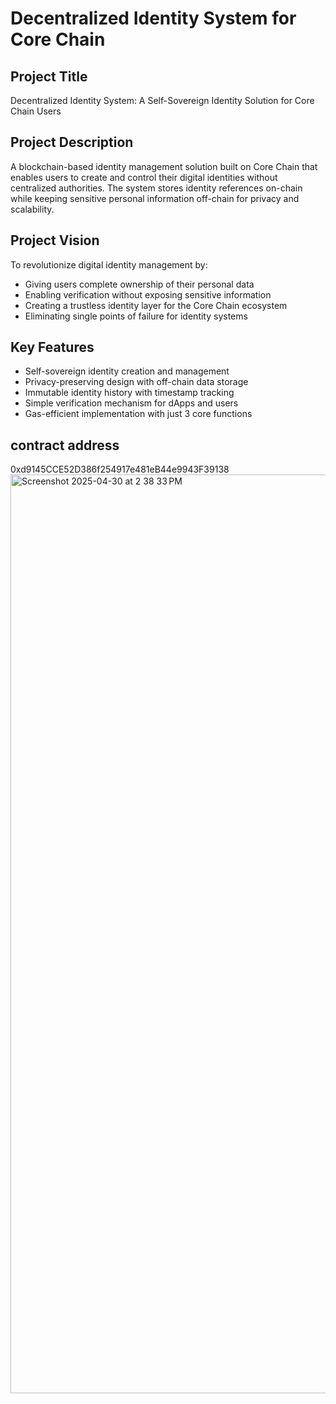 # Decentralized Identity System for Core Chain

## Project Title
Decentralized Identity System: A Self-Sovereign Identity Solution for Core Chain Users

## Project Description
A blockchain-based identity management solution built on Core Chain that enables users to create and control their digital identities without centralized authorities. The system stores identity references on-chain while keeping sensitive personal information off-chain for privacy and scalability.

## Project Vision
To revolutionize digital identity management by:
- Giving users complete ownership of their personal data
- Enabling verification without exposing sensitive information
- Creating a trustless identity layer for the Core Chain ecosystem
- Eliminating single points of failure for identity systems

## Key Features
- Self-sovereign identity creation and management
- Privacy-preserving design with off-chain data storage
- Immutable identity history with timestamp tracking
- Simple verification mechanism for dApps and users
- Gas-efficient implementation with just 3 core functions

## contract address
0xd9145CCE52D386f254917e481eB44e9943F39138
<img width="1470" alt="Screenshot 2025-04-30 at 2 38 33 PM" src="https://github.com/user-attachments/assets/ac295674-9394-47db-b749-d4e34b1e2fbb" />
